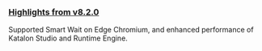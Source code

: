 ### [Highlights from v8.2.0](https://docs.katalon.com/katalon-studio/new/all-versions.html)

Supported Smart Wait on Edge Chromium, and enhanced performance of Katalon Studio and Runtime Engine.
